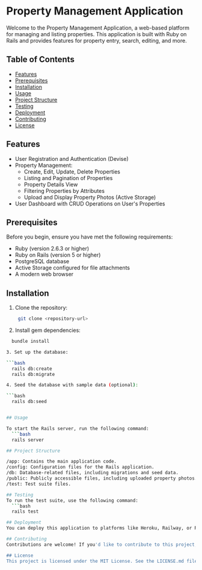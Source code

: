 # Property Management Application

Welcome to the Property Management Application, a web-based platform for managing and listing properties. This application is built with Ruby on Rails and provides features for property entry, search, editing, and more.

## Table of Contents
- [Features](#features)
- [Prerequisites](#prerequisites)
- [Installation](#installation)
- [Usage](#usage)
- [Project Structure](#project-structure)
- [Testing](#testing)
- [Deployment](#deployment)
- [Contributing](#contributing)
- [License](#license)

## Features

- User Registration and Authentication (Devise)
- Property Management:
  - Create, Edit, Update, Delete Properties
  - Listing and Pagination of Properties
  - Property Details View
  - Filtering Properties by Attributes
  - Upload and Display Property Photos (Active Storage)
- User Dashboard with CRUD Operations on User's Properties

## Prerequisites

Before you begin, ensure you have met the following requirements:
- Ruby (version 2.6.3 or higher)
- Ruby on Rails (version 5 or higher)
- PostgreSQL database
- Active Storage configured for file attachments
- A modern web browser

## Installation

1. Clone the repository:

   ```bash
    git clone <repository-url>

2. Install gem dependencies:

  ```bash
    bundle install

3. Set up the database:

  ```bash
    rails db:create
    rails db:migrate

4. Seed the database with sample data (optional):

  ```bash
    rails db:seed


## Usage

To start the Rails server, run the following command:
    ```bash
    rails server

## Project Structure

/app: Contains the main application code.
/config: Configuration files for the Rails application.
/db: Database-related files, including migrations and seed data.
/public: Publicly accessible files, including uploaded property photos.
/test: Test suite files.

## Testing
To run the test suite, use the following command:
    ```bash
    rails test

## Deployment
You can deploy this application to platforms like Heroku, Railway, or Render. Ensure you set up the required environment variables, configure the database, and handle production-ready settings as needed.

## Contributing
Contributions are welcome! If you'd like to contribute to this project, please follow the guidelines in CONTRIBUTING.md.

## License
This project is licensed under the MIT License. See the LICENSE.md file for details.
